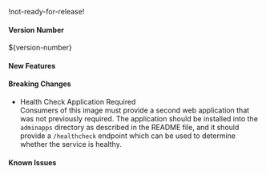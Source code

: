 !not-ready-for-release!

#### Version Number
${version-number}

#### New Features

#### Breaking Changes
 - Health Check Application Required  
    Consumers of this image must provide a second web application that was not previously required.  The application should be installed into the `adminapps` directory as described in the README file, and it should provide a `/healthcheck` endpoint which can be used to determine whether the service is healthy.

#### Known Issues
